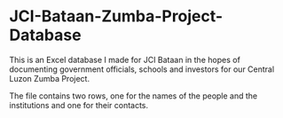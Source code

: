# JCI-Bataan-Zumba-Project-Database
This is an Excel database I made for JCI Bataan in the hopes of documenting government officials, schools and investors for our Central Luzon Zumba Project.

The file contains two rows, one for the names of the people and the institutions and one for their contacts.
